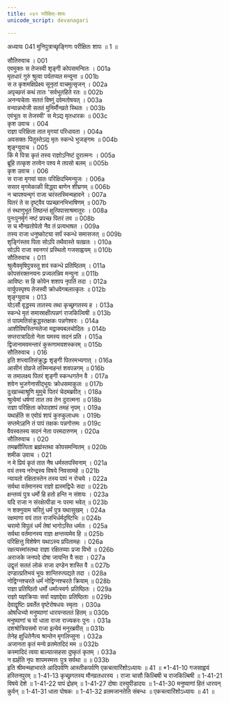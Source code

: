```yaml
---
title: ०४१ परीक्षित्-शापः
unicode_script: devanagari

---
```



अध्यायः 041
मुनिपुत्राच्छृङ्गिणः परीक्षितः शापः ॥ 1 ॥ 

सौतिरुवाच । 	001  
एवमुक्तः स तेजस्वी शृङ्गी कोपसमन्वितः ।	001a  
मृतधारं गुरुं श्रुत्वा पर्यतप्यत मन्युना ॥	001b  
स त कृशमक्षिप्रेक्ष्य सूनृतां वाचमुत्सृजन् ।	002a  
अपृच्छत्तं कथं तातः \'सर्वभूतहिते रतः ॥	002b  
अनन्यचेताः सततं विष्णुं दवेमतोषयत् ।	003a  
वन्यान्नभोजी सततं मुनिर्मौनव्रते स्थितः । 	003b  
एवंभूतः स तेजस्वी\' स मेऽद्य मृतधारकः ॥ 	003c  
कृश उवाच । 	004  
राज्ञा परिक्षिता तात मृगयां परिधावता ।	004a  
अवसक्तः पितुस्तेऽद्य मृतः स्कन्धे भुजङ्गमः ॥	004b  
शृङ्ग्युवाच । 	005  
किं मे पित्रा कृतं तस्य राज्ञोऽनिष्टं दुरात्मनः ।	005a  
ब्रूहि तत्कृश तत्त्वेन पश्य मे तपसो बलम् ॥	005b  
कृश उवाच । 	006  
स राजा मृगयां यातः परिक्षिदभिमन्युजः ।	006a  
ससार मृगमेकाकी विद्ध्वा बाणेन शीघ्रगम् ॥	006b  
न चापश्यन्मृगं राजा चरंस्तस्मिन्महावने ।	007a  
पितरं ते स दृष्ट्वैव पप्रच्छानभिभाषिणम् ॥	007b  
तं स्थाणुभूतं तिष्ठन्तं क्षुत्पिपासाश्रमातुरः ।	008a  
पुनःपुनर्मृगं नष्टं प्रपच्छ पितरं तव ॥	008b  
स च मौनव्रतोपेतो नैव तं प्रत्यभाषत ।	009a  
तस्य राजा धनुष्कोट्या सर्पं स्कन्धे समासजत् ॥	009b  
शृङ्गिंस्तव पिता सोऽपि तथैवास्ते यतव्रतः ।	010a  
सोऽपि राजा स्वनगरं प्रस्थितो गजसाह्वयम् ॥	010b  
सौतिरुवाच । 	011  
श्रुत्वैवमृषिपुत्रस्तु शवं स्कन्धे प्रतिष्ठितम् ।	011a  
कोपसंरक्तनयनः प्रज्वलन्निव मन्युना ॥	011b  
आविष्टः स हि कोपेन शशाप नृपतिं तदा ।	012a  
वार्युपस्पृश्य तेजस्वी क्रोधवेगबलात्कृतः ॥	012b  
शृङ्ग्युवाच । 	013  
योऽसौ वृद्धस्य तातस्य तथा कृच्छ्रगतस्य ह ।	013a  
स्कन्धे मृतं समास्राक्षीत्पन्नगं राजकिल्विषी ॥	013b  
तं पापमतिसंक्रुद्धस्तक्षकः पन्नगेश्वरः ।	014a  
आशीविषस्तिग्मतेजा मद्वाक्यबलचोदितः ॥	014b  
सप्तरात्रादितो नेता यमस्य सदनं प्रति ।	015a  
द्विजानामवमन्तारं कुरूणामयशस्करम् ॥	015b  
सौतिरुवाच । 	016  
इति शप्त्वातिसंक्रुद्धः शृङ्गी पितरमभ्यगात् ।	016a  
आसीनं ग्रोव्रजे तस्मिन्वहन्तं शवपन्नगम् ॥	016b  
स तमालक्ष्य पितरं शृङ्गी स्कन्धगतेन वै ।	017a  
शवेन भुजगेनासीद्भूयः क्रोधसमाकुलः ॥	017b  
दुःखाच्चाश्रूणि मुमुचे पितरं चेदमब्रवीत् ।	018a  
श्रुत्वेमां धर्षणां तात तव तेन दुरात्मना ॥	018b  
राज्ञा परिक्षिता कोपादशपं तमहं नृपम् ।	019a  
यथार्हति स एवोग्रं शापं कुरुकुलाधमः । 	019b  
सप्तमेऽहनि तं पापं तक्षकः पन्नगोत्तमः ॥ 	019c  
वैवस्वतस्य सदनं नेता परमदारुणम् । 	020a  
सौतिरुवाच ।	020  
तमब्रवीत्पिता ब्रह्मंस्तथा कोपसमन्वितम् ॥ 	020b  
शमीक उवाच । 	021  
न मे प्रियं कृतं तात नैष धर्मस्तपस्विनाम् ।	021a  
वयं तस्य नरेन्द्रस्य विषये निवसामहे ॥	021b  
न्यायतो रक्षितास्तेन तस्य पापं न रोचये ।	022a  
सर्वथा वर्तमानस्य राज्ञो ह्यस्मद्विधैः सदा ॥	022b  
क्षन्तव्यं पुत्र धर्मो हि हतो हन्ति न संशयः ।	023a  
यदि राजा न संरक्षेत्पीडा नः परमा भवेत् ॥	023b  
न शक्नुयाम चरितुं धर्मं पुत्र यथासुखम् ।	024a  
रक्षमाणा वयं तात राजभिर्धर्मदृष्टिभिः ॥	024b  
चरामो विपुलं धर्मं तेषां भागोऽस्ति धर्मतः ।	025a  
सर्वथा वर्तमानस्य राज्ञः क्षन्तव्यमेव हि ॥	025b  
परिक्षित्तु विशेषेण यथाऽस्य प्रपितामहः ।	026a  
रक्षत्यस्मांस्तथा राज्ञा रक्षितव्याः प्रजा विभो ॥	026b  
अराजके जनपदे दोषा जायन्ति वै सदा ।	027a  
उद्वृत्तं सततं लोकं राजा दण्डेन शास्ति वै ॥	027b  
दण्डात्प्रतिभयं भूयः शान्तिरुत्पद्यते तदा ।	028a  
नोद्विग्नश्चरते धर्मं नोद्विग्नश्चरते क्रियाम् ॥	028b  
राज्ञा प्रतिष्ठितो धर्मो धर्मात्स्वर्गः प्रतिष्ठितः ।	029a  
राज्ञो यज्ञक्रियाः सर्वा यज्ञाद्देवाः प्रतिष्ठिताः ॥	029b  
देवाद्वृष्टिः प्रवर्तेत वृष्टेरोषधयः स्मृताः ।	030a  
ओषधिभ्यो मनुष्याणां धारयन्सततं हितम् ॥	030b  
मनुष्याणां च यो धाता राजा राज्यकरः पुनः ।	031a  
दशश्रोत्रियसमो राजा इत्येवं मनुरब्रवीत् ॥	031b  
तेनेह क्षुधितेनैत्य श्रान्तेन मृगलिप्सुना ।	032a  
अजानता कृतं मन्ये व्रतमेतदिदं मम ॥	032b  
कस्मादिदं त्वया बाल्यात्सहसा दुष्कृतं कृतम् ।	033a  
न ह्यर्हति नृपः शापमस्मत्तः पुत्र सर्वथा ॥ ॥	033b  
इति श्रीमन्महाभारते आदिपर्वणि आस्तीकपर्वणि एकचत्वारिंशोऽध्यायः ॥ 41 ॥ 
*1-41-10 गजसाह्वयं हस्तिनपुरम् ॥ 1-41-13 कृच्छ्रगतस्य मौनव्रतधरस्य । राजा चासौ किल्बिषी च राजकिल्बिषी ॥ 1-41-21 विषये देशे ॥ 1-41-22 पापं द्रोहम् ॥ 1-41-27 दोषाः दस्युपीडादयः ॥ 1-41-30 मनुष्याणां हितं धारयन् कुर्वन् ॥ 1-41-31 धाता पोषकः ॥ 1-41-32 व्रतमजानतेति संबन्धः ॥ एकचत्वारिंशोऽध्यायः ॥ 41 ॥